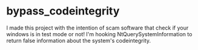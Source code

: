 # bypass_codeintegrity

I made this project with the intention of scam software that check if your windows is in test mode or not!
I'm hooking NtQuerySystemInformation to return false information about the system's codeintegrity.
